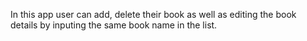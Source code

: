 In this app user can add, delete their book as well as editing the book details by inputing the same book name in the list.
